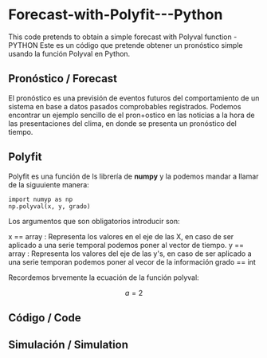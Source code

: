 # Forecast-with-Polyfit---Python
This code pretends to obtain a simple forecast with Polyval function - PYTHON
Este es un código que pretende obtener un pronóstico simple usando la función Polyval en Python. 

## Pronóstico / Forecast
El pronóstico es una previsión de eventos futuros del comportamiento de un sistema en base a datos pasados comprobables registrados. Podemos encontrar un ejemplo sencillo de el pron+ostico en las noticias a la hora de las presentaciones del clima, en donde se presenta un pronóstico del tiempo. 


## Polyfit
Polyfit es una función de ls librería de **numpy** y la podemos mandar a llamar de la siguuiente manera: 

```
import numyp as np
np.polyval(x, y, grado)
```
Los argumentos que son obligatorios introducir son:

x == array : Representa los valores en el eje de las X, en caso de ser aplicado a una serie temporal podemos poner al vector de tiempo.
y == array : Representa los valores del eje de las y's, en caso de ser aplicado a una serie temporan podemos poner al vecor de la información
grado == int 

Recordemos brvemente la ecuación de la función polyval: 

$$ a = 2$$


## Código / Code





## Simulación / Simulation






